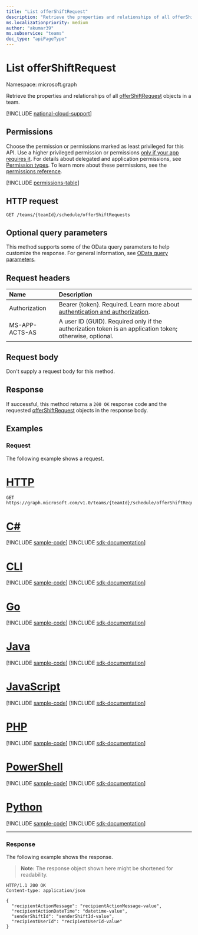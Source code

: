 ```yaml
---
title: "List offerShiftRequest"
description: "Retrieve the properties and relationships of all offerShiftRequest objects in a team."
ms.localizationpriority: medium
author: "akumar39"
ms.subservice: "teams"
doc_type: "apiPageType"
---
```


# List offerShiftRequest

Namespace: microsoft.graph

Retrieve the properties and relationships of all [offerShiftRequest](../resources/offershiftrequest.md) objects in a team.

[!INCLUDE [national-cloud-support](../../includes/global-only.md)]

## Permissions

Choose the permission or permissions marked as least privileged for this API. Use a higher privileged permission or permissions [only if your app requires it](/graph/permissions-overview#best-practices-for-using-microsoft-graph-permissions). For details about delegated and application permissions, see [Permission types](/graph/permissions-overview#permission-types). To learn more about these permissions, see the [permissions reference](/graph/permissions-reference).

<!-- { "blockType": "permissions", "name": "offershiftrequest_list" } -->
[!INCLUDE [permissions-table](../includes/permissions/offershiftrequest-list-permissions.md)]

## HTTP request

<!-- { "blockType": "ignored" } -->

```http
GET /teams/{teamId}/schedule/offerShiftRequests
```

## Optional query parameters

This method supports some of the OData query parameters to help customize the response. For general information, see [OData query parameters](/graph/query-parameters).

## Request headers

| Name      |Description|
|:----------|:----------|
|Authorization|Bearer {token}. Required. Learn more about [authentication and authorization](/graph/auth/auth-concepts).|
| MS-APP-ACTS-AS  | A user ID (GUID). Required only if the authorization token is an application token; otherwise, optional. |

## Request body

Don't supply a request body for this method.

## Response

If successful, this method returns a `200 OK` response code and the requested [offerShiftRequest](../resources/offershiftrequest.md) objects in the response body.

## Examples

### Request

The following example shows a request.


# [HTTP](#tab/http)
<!-- {
  "blockType": "request",
  "name": "get_offershiftrequest_2"
}-->

```msgraph-interactive
GET https://graph.microsoft.com/v1.0/teams/{teamId}/schedule/offerShiftRequests
```

# [C#](#tab/csharp)
[!INCLUDE [sample-code](../includes/snippets/csharp/get-offershiftrequest-2-csharp-snippets.md)]
[!INCLUDE [sdk-documentation](../includes/snippets/snippets-sdk-documentation-link.md)]

# [CLI](#tab/cli)
[!INCLUDE [sample-code](../includes/snippets/cli/get-offershiftrequest-2-cli-snippets.md)]
[!INCLUDE [sdk-documentation](../includes/snippets/snippets-sdk-documentation-link.md)]

# [Go](#tab/go)
[!INCLUDE [sample-code](../includes/snippets/go/get-offershiftrequest-2-go-snippets.md)]
[!INCLUDE [sdk-documentation](../includes/snippets/snippets-sdk-documentation-link.md)]

# [Java](#tab/java)
[!INCLUDE [sample-code](../includes/snippets/java/get-offershiftrequest-2-java-snippets.md)]
[!INCLUDE [sdk-documentation](../includes/snippets/snippets-sdk-documentation-link.md)]

# [JavaScript](#tab/javascript)
[!INCLUDE [sample-code](../includes/snippets/javascript/get-offershiftrequest-2-javascript-snippets.md)]
[!INCLUDE [sdk-documentation](../includes/snippets/snippets-sdk-documentation-link.md)]

# [PHP](#tab/php)
[!INCLUDE [sample-code](../includes/snippets/php/get-offershiftrequest-2-php-snippets.md)]
[!INCLUDE [sdk-documentation](../includes/snippets/snippets-sdk-documentation-link.md)]

# [PowerShell](#tab/powershell)
[!INCLUDE [sample-code](../includes/snippets/powershell/get-offershiftrequest-2-powershell-snippets.md)]
[!INCLUDE [sdk-documentation](../includes/snippets/snippets-sdk-documentation-link.md)]

# [Python](#tab/python)
[!INCLUDE [sample-code](../includes/snippets/python/get-offershiftrequest-2-python-snippets.md)]
[!INCLUDE [sdk-documentation](../includes/snippets/snippets-sdk-documentation-link.md)]

---

### Response

The following example shows the response.

> **Note:** The response object shown here might be shortened for readability.

<!-- {
  "blockType": "response",
  "truncated": true,
  "@odata.type": "microsoft.graph.offerShiftRequest"
} -->

```http
HTTP/1.1 200 OK
Content-type: application/json

{
  "recipientActionMessage": "recipientActionMessage-value",
  "recipientActionDateTime": "datetime-value",
  "senderShiftId": "senderShiftId-value",
  "recipientUserId": "recipientUserId-value"
}
```

<!-- uuid: 16cd6b66-4b1a-43a1-adaf-3a886856ed98
2019-02-04 14:57:30 UTC -->
<!-- {
  "type": "#page.annotation",
  "description": "Get offerShiftRequest",
  "keywords": "",
  "section": "documentation",
  "tocPath": ""
}-->

